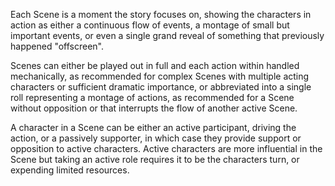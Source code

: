Each Scene is a moment the story focuses on, showing the characters in action as either a continuous flow of events, a montage of small but important events, or even a single grand reveal of something that previously happened "offscreen".

Scenes can either be played out in full and each action within handled mechanically, as recommended for complex Scenes with multiple acting characters or sufficient dramatic importance, or abbreviated into a single roll representing a montage of actions, as recommended for a Scene without opposition or that interrupts the flow of another active Scene.

A character in a Scene can be either an active participant, driving the action, or a passively supporter, in which case they provide support or opposition to active characters. Active characters are more influential in the Scene but taking an active role requires it to be the characters turn, or expending limited resources.
